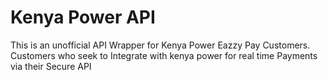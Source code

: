 # Kenya Power API
This is an unofficial API Wrapper for Kenya Power Eazzy Pay Customers. Customers who seek to Integrate with kenya power for real time Payments via their Secure API

